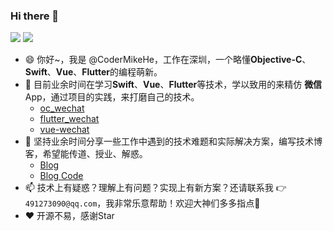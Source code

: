 ### Hi there 👋

<!--
**CoderMikeHe/CoderMIkeHe** is a ✨ _special_ ✨ repository because its `README.md` (this file) appears on your GitHub profile.

Here are some ideas to get you started:

- 🔭 I’m currently working on ...
- 🌱 I’m currently learning ...
- 👯 I’m looking to collaborate on ...
- 🤔 I’m looking for help with ...
- 💬 Ask me about ...
- 📫 How to reach me: ...
- 😄 Pronouns: ...
- ⚡ Fun fact: ...
-->
<p float="left">
  <img src="https://github-readme-stats.vercel.app/api?username=CoderMikeHe&show_icons=true&icon_color=CE1D2D&text_color=718096&bg_color=ffffff&count_private=true" />
  <img src="https://github-readme-stats.vercel.app/api/top-langs/?username=CoderMikeHe&layout=compact" /> 
</p>

- 😄 你好~，我是 @CoderMikeHe，工作在深圳，一个略懂**Objective-C**、**Swift**、**Vue**、**Flutter**的编程萌新。
- 🌱 目前业余时间在学习**Swift**、**Vue**、**Flutter**等技术，学以致用的来精仿 **微信** App，通过项目的实践，来打磨自己的技术。
  + [oc_wechat](https://github.com/CoderMikeHe/WeChat)
  + [flutter_wechat](https://github.com/CoderMikeHe/flutter_wechat)
  + [vue-wechat](https://github.com/CoderMikeHe/vue-wechat)
- 🔭 坚持业余时间分享一些工作中遇到的技术难题和实际解决方案，编写技术博客，希望能传道、授业、解惑。
  + [Blog](https://www.jianshu.com/u/126498da7523)
  + [Blog Code](https://github.com/CoderMikeHe/MHDevelopExample_Objective_C)
- 📫 技术上有疑惑？理解上有问题？实现上有新方案？还请联系我 👉 `491273090@qq.com`，我非常乐意帮助！欢迎大神们多多指点🙏
- ♥️ 开源不易，感谢Star 
